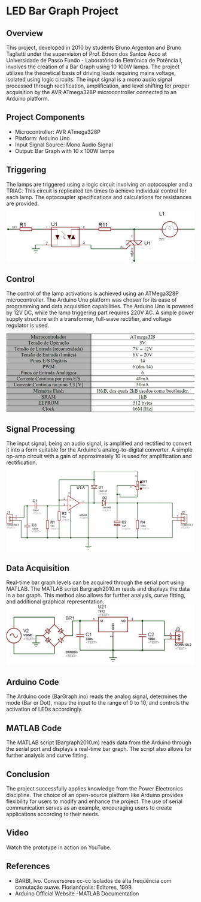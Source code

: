 # LED Bar Graph Project

## Overview
This project, developed in 2010 by students Bruno Argenton and Bruno Taglietti under the supervision of Prof. Edson dos Santos Acco at Universidade de Passo Fundo - Laboratório de Eletrônica de Potência I, involves the creation of a Bar Graph using 10 100W lamps. The project utilizes the theoretical basis of driving loads requiring mains voltage, isolated using logic circuits. The input signal is a mono audio signal processed through rectification, amplification, and level shifting for proper acquisition by the AVR ATmega328P microcontroller connected to an Arduino platform.

## Project Components
- Microcontroller: AVR ATmega328P
- Platform: Arduino Uno
- Input Signal Source: Mono Audio Signal
- Output: Bar Graph with 10 x 100W lamps

## Triggering 
The lamps are triggered using a logic circuit involving an optocoupler and a TRIAC. This circuit is replicated ten times to achieve individual control for each lamp. The optocoupler specifications and calculations for resistances are provided.

![alt text](https://github.com/brunoargenton/ArduinoBarGraph/blob/main/img/1.jpg)

## Control
The control of the lamp activations is achieved using an ATMega328P microcontroller. The Arduino Uno platform was chosen for its ease of programming and data acquisition capabilities. The Arduino Uno is powered by 12V DC, while the lamp triggering part requires 220V AC. A simple power supply structure with a transformer, full-wave rectifier, and voltage regulator is used.

![alt text](https://github.com/brunoargenton/ArduinoBarGraph/blob/main/img/3.jpg)

## Signal Processing
The input signal, being an audio signal, is amplified and rectified to convert it into a form suitable for the Arduino's analog-to-digital converter. A simple op-amp circuit with a gain of approximately 10 is used for amplification and rectification.

![alt text](https://github.com/brunoargenton/ArduinoBarGraph/blob/main/img/4.jpg)

## Data Acquisition
Real-time bar graph levels can be acquired through the serial port using MATLAB. The MATLAB script Bargraph2010.m reads and displays the data in a bar graph. This method also allows for further analysis, curve fitting, and additional graphical representation.
![alt text](https://github.com/brunoargenton/ArduinoBarGraph/blob/main/img/5.jpg)

## Arduino Code
The Arduino code (BarGraph.ino) reads the analog signal, determines the mode (Bar or Dot), maps the input to the range of 0 to 10, and controls the activation of LEDs accordingly.

## MATLAB Code
The MATLAB script (Bargraph2010.m) reads data from the Arduino through the serial port and displays a real-time bar graph. The script also allows for further analysis and curve fitting.

## Conclusion
The project successfully applies knowledge from the Power Electronics discipline. The choice of an open-source platform like Arduino provides flexibility for users to modify and enhance the project. The use of serial communication serves as an example, encouraging users to create applications according to their needs.

## Video
Watch the prototype in action on YouTube.

## References
- BARBI, Ivo. Conversores cc-cc isolados de alta freqüência com comutação suave. Florianópolis: Editores, 1999.
- Arduino Official Website
-MATLAB Documentation
